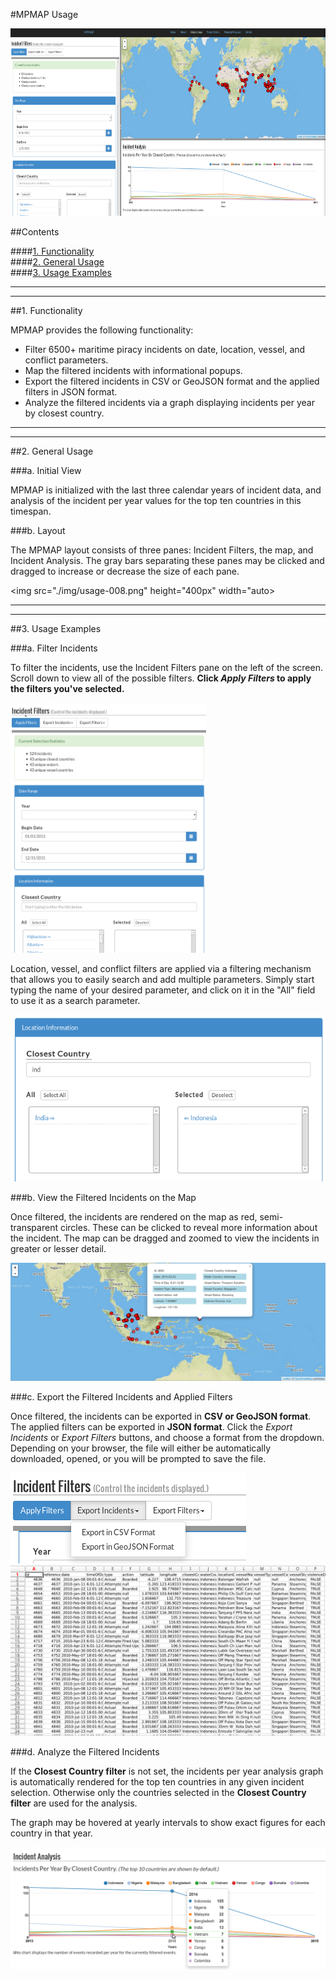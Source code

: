 #MPMAP Usage

<img src="./img/usage-001.png" height="300px" width="auto">

##Contents

####[1. Functionality](#functionality)  
####[2. General Usage](#general-usage)  
####[3. Usage Examples](#usage-examples)  

***
***
<a name="functionality"></a>
##1. Functionality

MPMAP provides the following functionality:

- Filter 6500+ maritime piracy incidents on date, location, vessel, and conflict parameters.
- Map the filtered incidents with informational popups.
- Export the filtered incidents in CSV or GeoJSON format and the applied filters in JSON format.
- Analyze the filtered incidents via a graph displaying incidents per year by closest country.

***
***

<a name="general-usage"></a>
##2. General Usage

###a. Initial View

MPMAP is initialized with the last three calendar years of incident data, and analysis of the incident per year values for the top ten countries in this timespan.

###b. Layout

The MPMAP layout consists of three panes: Incident Filters, the map, and Incident Analysis. The gray bars separating these panes may be clicked and dragged to increase or decrease the size of each pane.

<img src="./img/usage-008.png" height="400px" width="auto>

***
***

<a name="usage-examples"></a>
##3. Usage Examples

###a. Filter Incidents

To filter the incidents, use the Incident Filters pane on the left of the screen. Scroll down to view all of the possible filters. **Click *Apply Filters* to apply the filters you've selected.**

<img src="./img/usage-002.png" height="400px" width="auto">

Location, vessel, and conflict filters are applied via a filtering mechanism that allows you to easily search and add multiple parameters. Simply start typing the name of your desired parameter, and click on it in the "All" field to use it as a search parameter.

<img src="./img/usage-003.png">

###b. View the Filtered Incidents on the Map

Once filtered, the incidents are rendered on the map as red, semi-transparent circles. These can be clicked to reveal more information about the incident. The map can be dragged and zoomed to view the incidents in greater or lesser detail.

<img src="./img/usage-004.png">

###c. Export the Filtered Incidents and Applied Filters

Once filtered, the incidents can be exported in **CSV or GeoJSON format**. The applied filters can be exported in **JSON format**. Click the *Export Incidents* or *Export Filters* buttons, and choose a format from the dropdown. Depending on your browser, the file will either be automatically downloaded, opened, or you will be prompted to save the file.

<img src="./img/usage-005.png">

<img src="./img/usage-006.png">

###d. Analyze the Filtered Incidents

If the **Closest Country filter** is not set, the incidents per year analysis graph is automatically rendered for the top ten countries in any given incident selection. Otherwise only the countries selected in the **Closest Country filter** are used for the analysis. 

The graph may be hovered at yearly intervals to show exact figures for each country in that year.

<img src="./img/usage-007.png">
